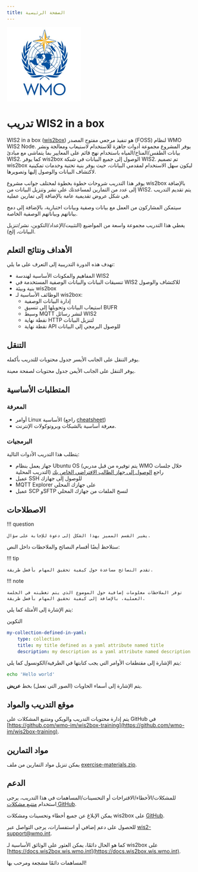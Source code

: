 ```yaml
---
title: الصفحة الرئيسية
---
```


<img alt="WMO logo" src="/assets/img/wmo-logo.png" width="200">

# تدريب WIS2 in a box

WIS2 in a box ([wis2box](https://docs.wis2box.wis.wmo.int)) هو تنفيذ مرجعي مفتوح المصدر (FOSS) لنظام WMO WIS2 Node. يوفر المشروع مجموعة أدوات جاهزة للاستخدام لاستيعاب ومعالجة ونشر بيانات الطقس/المناخ/المياه باستخدام نهج قائم على المعايير بما يتماشى مع مبادئ WIS2. كما يوفر wis2box الوصول إلى جميع البيانات في شبكة WIS2. تم تصميم wis2box ليكون سهل الاستخدام لمقدمي البيانات، حيث يوفر بنية تحتية وخدمات تمكينية لاكتشاف البيانات والوصول إليها وتصويرها.

يوفر هذا التدريب شروحات خطوة بخطوة لمختلف جوانب مشروع wis2box بالإضافة إلى عدد من التمارين لمساعدتك على نشر وتنزيل البيانات من WIS2. يتم تقديم التدريب في شكل عروض تقديمية عامة بالإضافة إلى تمارين عملية.

سيتمكن المشاركون من العمل مع بيانات وصفية وبيانات اختبارية، بالإضافة إلى دمج بياناتهم وبياناتهم الوصفية الخاصة.

يغطي هذا التدريب مجموعة واسعة من المواضيع (التثبيت/الإعداد/التكوين، نشر/تنزيل البيانات، إلخ).

## الأهداف ونتائج التعلم

تهدف هذه الدورة التدريبية إلى التعرف على ما يلي:

- المفاهيم والمكونات الأساسية لهندسة WIS2
- تنسيقات البيانات والبيانات الوصفية المستخدمة في WIS2 للاكتشاف والوصول
- بنية وبيئة wis2box
- الوظائف الأساسية لـ wis2box:
    - إدارة البيانات الوصفية
    - استيعاب البيانات وتحويلها إلى تنسيق BUFR
    - وسيط MQTT لنشر رسائل WIS2
    - نقطة نهاية HTTP لتنزيل البيانات
    - نقطة نهاية API للوصول البرمجي إلى البيانات

## التنقل

يوفر التنقل على الجانب الأيسر جدول محتويات للتدريب بأكمله.

يوفر التنقل على الجانب الأيمن جدول محتويات لصفحة معينة.

## المتطلبات الأساسية

### المعرفة

- أوامر Linux الأساسية (راجع [cheatsheet](./cheatsheets/linux.md))
- معرفة أساسية بالشبكات وبروتوكولات الإنترنت.

### البرمجيات

يتطلب هذا التدريب الأدوات التالية:

- جهاز يعمل بنظام Ubuntu OS (يتم توفيره من قبل مدربي WMO خلال جلسات التدريب المحلية) راجع [الوصول إلى جهاز الطالب الافتراضي الخاص بك](./practical-sessions/accessing-your-student-vm.md#introduction)
- عميل SSH للوصول إلى جهازك
- MQTT Explorer على جهازك المحلي
- عميل SCP وSFTP لنسخ الملفات من جهازك المحلي

## الاصطلاحات

!!! question

    يشير القسم المميز بهذا الشكل إلى دعوة للإجابة على سؤال.

ستلاحظ أيضًا أقسام النصائح والملاحظات داخل النص:

!!! tip

    تقدم النصائح مساعدة حول كيفية تحقيق المهام بأفضل طريقة.

!!! note

    توفر الملاحظات معلومات إضافية حول الموضوع الذي يتم تغطيته في الجلسة العملية، بالإضافة إلى كيفية تحقيق المهام بأفضل طريقة.

يتم الإشارة إلى الأمثلة كما يلي:

التكوين
``` {.yaml linenums="1"}
my-collection-defined-in-yaml:
    type: collection
    title: my title defined as a yaml attribute named title
    description: my description as a yaml attribute named description
```

يتم الإشارة إلى مقتطفات الأوامر التي يجب كتابتها في الطرفية/الكونسول كما يلي:

```bash
echo 'Hello world'
```

يتم الإشارة إلى أسماء الحاويات (الصور التي تعمل) بخط **عريض**.

## موقع التدريب والمواد

يتم إدارة محتويات التدريب والويكي ومتتبع المشكلات على GitHub في [https://github.com/wmo-im/wis2box-training](https://github.com/wmo-im/wis2box-training).

## مواد التمارين

يمكن تنزيل مواد التمارين من ملف [exercise-materials.zip](/exercise-materials.zip).

## الدعم

للمشكلات/الأخطاء/الاقتراحات أو التحسينات/المساهمات في هذا التدريب، يرجى استخدام [متتبع مشكلات GitHub](https://github.com/World-Meteorological-Organization/wis2box-training/issues).

يمكن الإبلاغ عن جميع أخطاء وتحسينات ومشكلات wis2box على [GitHub](https://github.com/World-Meteorological-Organization/wis2box/issues).

للحصول على دعم إضافي أو استفسارات، يرجى التواصل عبر wis2-support@wmo.int.

كما هو الحال دائمًا، يمكن العثور على الوثائق الأساسية لـ wis2box على [https://docs.wis2box.wis.wmo.int](https://docs.wis2box.wis.wmo.int).

المساهمات دائمًا مشجعة ومرحب بها!